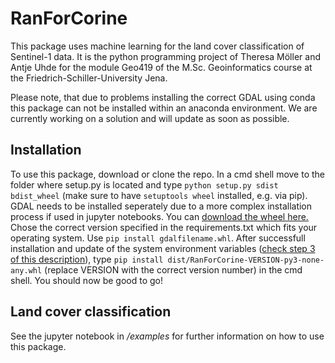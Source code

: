 # RanForCorine

This package uses machine learning for the land cover classification of 
Sentinel-1 data. It is the python programming project of Theresa Möller 
and Antje Uhde for the module Geo419 of the M.Sc. Geoinformatics course 
at the Friedrich-Schiller-University Jena.

Please note, that due to problems installing the correct GDAL using conda
this package can not be installed within an anaconda environment. We 
are currently working on a solution and will update as soon as possible.

Installation
------------
To use this package, download or clone the repo. In a cmd shell move to
the folder where setup.py is located and type `python setup.py sdist bdist_wheel` 
(make sure to have `setuptools wheel` installed, e.g. via pip). GDAL 
needs to be installed seperately due to a more complex installation process
if used in jupyter notebooks. 
You can [download the wheel here.](https://www.lfd.uci.edu/~gohlke/pythonlibs/#gdal)
Chose the correct version specified in the requirements.txt which fits 
your operating system. Use `pip install gdalfilename.whl`.
After successfull installation and update of the system environment variables
([check step 3 of this description](https://sandbox.idre.ucla.edu/sandbox/tutorials/installing-gdal-for-windows)),
type `pip install dist/RanForCorine-VERSION-py3-none-any.whl` (replace VERSION 
with the correct version number) in the cmd shell. You should now be good
to go!

Land cover classification
-------------------------
See the jupyter notebook in */examples* for further information on how
to use this package.